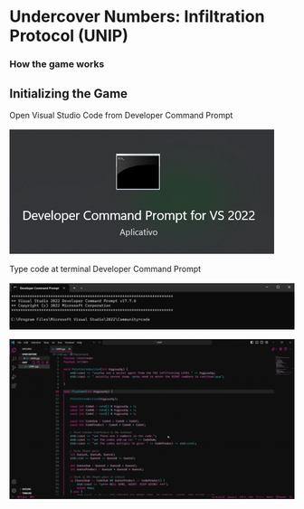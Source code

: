 # Undercover Numbers: Infiltration Protocol (UNIP)
### How the game works

## Initializing the Game

Open Visual Studio Code from Developer Command Prompt 
<br><br>
<img src="./resources/images/DeveloperCommandPrompt.png" alt="Developer Command Prompt Image" />


Type code at terminal Developer Command Prompt
<br><br>
<img src="./resources/images/CodeCommand.png" alt="Code Command Image" />

   
  <div align="left">
    <img src="./resources/tutorial.gif" alt="gif tutorial" />
</div>

